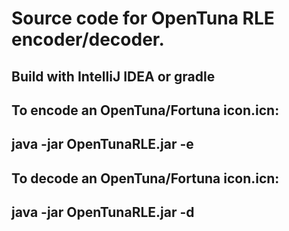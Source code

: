 # Source code for OpenTuna RLE encoder/decoder.

## Build with IntelliJ IDEA or gradle

## To encode an OpenTuna/Fortuna icon.icn: 

## java -jar OpenTunaRLE.jar -e <payload-binary> <icon-file>

## To decode an OpenTuna/Fortuna icon.icn: 

## java -jar OpenTunaRLE.jar -d  <icon-file> <payload-binary>

